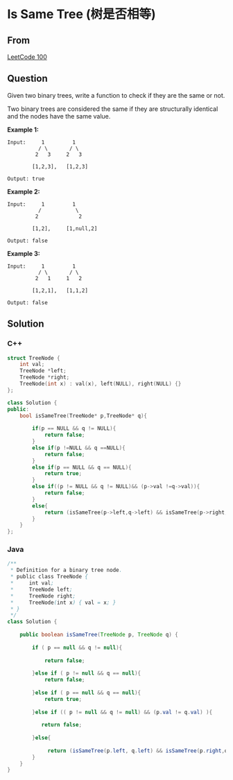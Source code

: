 # Is Same Tree (树是否相等)


## From

[LeetCode 100](https://leetcode.com/problems/same-tree/)


## Question

Given two binary trees, write a function to check if they are the same or not.

Two binary trees are considered the same if they are structurally identical and the nodes have the same value.

**Example 1:**

```
Input:     1         1
          / \       / \
         2   3     2   3

        [1,2,3],   [1,2,3]

Output: true

```

**Example 2:**

```
Input:     1         1
          /           \
         2             2

        [1,2],     [1,null,2]

Output: false

```

**Example 3:**

```
Input:     1         1
          / \       / \
         2   1     1   2

        [1,2,1],   [1,1,2]

Output: false

```



## Solution  



### C++

```c++
struct TreeNode {
    int val;
    TreeNode *left;
    TreeNode *right;
    TreeNode(int x) : val(x), left(NULL), right(NULL) {}
};

class Solution {
public:
    bool isSameTree(TreeNode* p,TreeNode* q){
        
        if(p == NULL && q != NULL){
            return false;
        }
        else if(p !=NULL && q ==NULL){
            return false;
        }
        else if(p == NULL && q == NULL){
            return true;
        }
        else if((p != NULL && q != NULL)&& (p->val !=q->val)){
            return false;
        }
        else{
            return (isSameTree(p->left,q->left) && isSameTree(p->right,q->right));
        }
    }
};
```


### Java

```java
/**
 * Definition for a binary tree node.
 * public class TreeNode {
 *     int val;
 *     TreeNode left;
 *     TreeNode right;
 *     TreeNode(int x) { val = x; }
 * }
 */
class Solution {
    
    public boolean isSameTree(TreeNode p, TreeNode q) {
        
        if ( p == null && q != null){
            
            return false;
            
        }else if ( p != null && q == null){
            return false;
            
        }else if ( p == null && q == null){
            return true;
            
        }else if (( p != null && q != null) && (p.val != q.val) ){
            
           return false;
            
        }else{
            
             return (isSameTree(p.left, q.left) && isSameTree(p.right,q. right));
        }
    }
}
```
